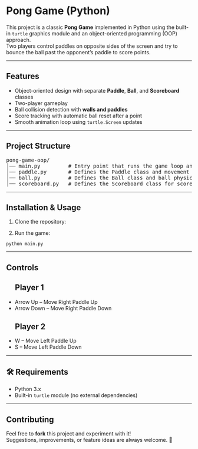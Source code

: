 <h1>Pong Game (Python)</h1>

<p>
  This project is a classic <strong>Pong Game</strong> implemented in Python using the built-in 
  <code>turtle</code> graphics module and an object-oriented programming (OOP) approach.<br>
  Two players control paddles on opposite sides of the screen and try to bounce the ball past 
  the opponent’s paddle to score points.
</p>

<hr>

<h2>Features</h2>
<ul>
  <li>Object-oriented design with separate <strong>Paddle</strong>, <strong>Ball</strong>, and <strong>Scoreboard</strong> classes</li>
  <li>Two-player gameplay </li>
  <li>Ball collision detection with <strong>walls and paddles</strong></li>
  <li>Score tracking with automatic ball reset after a point</li>
  <li>Smooth animation loop using <code>turtle.Screen</code> updates</li>
</ul>

<hr>

<h2>Project Structure</h2>
<pre>
pong-game-oop/
│── main.py         # Entry point that runs the game loop and handles user input
│── paddle.py       # Defines the Paddle class and movement logic
│── ball.py         # Defines the Ball class and ball physics
│── scoreboard.py   # Defines the Scoreboard class for score tracking
</pre>

<hr>

<h2>Installation &amp; Usage</h2>
<ol>
  <li>Clone the repository:</li>
</ol>
<ol start="2">
  <li>Run the game:</li>
</ol>
<pre><code>python main.py
</code></pre>

<hr>

<h2>Controls</h2>
<ul>
  <h2>Player 1</h2>
  <li>Arrow Up – Move Right Paddle Up</li>
  <li>Arrow Down – Move Right Paddle Down</li>
  <h2>Player 2</h2>
  <li>W – Move Left Paddle Up</li>
  <li>S – Move Left Paddle Down</li>
</ul>

<hr>

<h2>🛠 Requirements</h2>
<ul>
  <li>Python 3.x</li>
  <li>Built-in <code>turtle</code> module (no external dependencies)</li>
</ul>

<hr>

<h2> Contributing</h2>
<p>
  Feel free to <strong>fork</strong> this project and experiment with it! <br>
  Suggestions, improvements, or feature ideas are always welcome. 🙌
</p>

